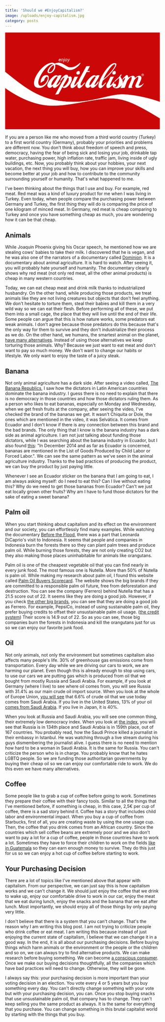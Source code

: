 ```yaml
---
title: 'Should we #EnjoyCapitalism?'
image: /uploads/enjoy-capitalism.jpg
category: posts
---
```


![A picture that looks like CocaCola's logo but text is Enjoy Capitalism](/uploads/enjoy-capitalism.jpg)

If you are a person like me who moved from a third world country (Turkey) to a first world country (Germany), probably your priorities and problems are different now. You don't think about freedom of speech and press, democracy, having the fear of being sick and losing your job, drinkable tap water, purchasing power, high inflation rate, traffic jam, living inside of ugly buildings, etc. Now, you probably think about your hobbies, your next vacation, the next thing you will buy, how you can improve your skills and become better at your job and how to contribute to the community surrounding yourself or humanity. That's what happened to me.

I've been thinking about the things that I use and buy. For example, red meat. Red meat was a kind of luxury product for me when I was living in Turkey. Even today, when people compare the purchasing power between Germany and Turkey, the first thing they will do is comparing the price of one kilogram of minced meat. In Germany, red meat is cheap comparing to Turkey and once you have something cheap as much, you are wondering how it can be that cheap.

## Animals

While Joaquin Phoenix giving his Oscar speech, he mentioned how we are stealing cows' babies to take their milk. I discovered that he is vegan, and he was also one of the narrators of a documentary called [Dominion](https://www.youtube.com/watch?v=LQRAfJyEsko). It is a documentary about animal agriculture. It is hard to watch. After seeing it, you will probably hate yourself and humanity.  The documentary clearly shows why red meat (not only red meat, all the other animal products) is cheap in many western countries.

Today, we can eat cheap meat and drink milk thanks to industrialized husbandry. On the other hand, while producing those products, we treat animals like they are not living creatures but objects that don't feel anything. We don't hesitate to torture them, steal their babies and kill them in a very wild way so we can eat their flesh. Before performing all of these, we put them into a small cage, the place that they will live until the end of their life. Some people can argue that this is how nature works, some predators eat weak animals. I don't agree because those predators do this because that's the only way for them to survive and they don't industrialize their process as we do. On the other hand, we humans, the smartest animal on the planet, [have many alternatives](https://www.reddit.com/r/explainlikeimfive/comments/2bcpny/eli5_do_humans_need_to_consume_meat_and_what_are/cj40fvr/). Instead of using those alternatives we keep torturing those animals. Why? Because we just want to eat meat and don't want to pay so much money. We don't want to change our habits or lifestyle. We only want to enjoy the taste of a juicy steak.

## Banana

Not only animal agriculture has a dark side. After seeing a video called, [The Banana Republics](https://www.youtube.com/watch?v=QgydTdThoeA), I saw how the dictators in Latin American countries dominate the banana industry. I guess there is no need to explain that there is no democracy in those countries and how those dictators ruling them. As a person who likes to eat bananas, especially on Monday and Wednesday, when we get fresh fruits at the company, after seeing the video, I've checked the brand of the bananas we get. It wasn't Chiquita or Dole, the ones which are mentioned in the video, it was Selvática. It comes from Ecuador and I don't know if there is any connection between this brand and the bad brands. The only thing that I know is the banana industry has a dark side as animal agriculture. I am not just talking about funding those dictators, while I was searching about the banana industry in Ecuador, but I also found [this](https://en.wikipedia.org/wiki/Banana_production_in_Ecuador): "In December 2014 and as far as Ecuador is concerned, bananas are mentioned in the List of Goods Produced by Child Labor or Forced Labor.". We can see the same pattern as we've seen in the animal agriculture industry. Thanks to the bad practices of producing the product, we can buy the product by just paying little.

Whenever I see an Ecuador sticker on the banana that I am going to eat, I am always asking myself: do I need to eat this? Can I live without eating this? Why do we need to get those bananas from Ecuador? Can't we just eat locally grown other fruits? Why am I have to fund those dictators for the sake of eating a sweet banana?

## Palm oil

When you start thinking about capitalism and its effect on the environment and our society, you can effortlessly find many examples. While watching the documentary [Before the Flood](http://www.beforetheflood.com), there was a part that Leonarda DiCaprio's visit to Indonesia. It seems that people and companies in Indonesia burn the forests there so they can plant palm trees and produce palm oil. While burning those forests, they are not only creating CO2 but they also making those places uninhabitable for animals like orangutans.

Palm oil is one of the cheapest vegetable oil that you can find nearly in every junk food. The most famous one is Nutella. More than 50% of Nutella is palm oil. While making my research about palm oil, I found this website called [Palm Oil Buyers Scorecard](https://palmoilscorecard.panda.org). The website shows the big brands if they are committed to a responsible palm oil future, free from deforestation and destruction. You can see the company (Ferrero) behind Nutella that has a 21.5 score out of 22. It seems like they are doing a good job. However, if you check [the other big brands](https://palmoilscorecard.panda.org/check-the-scores/manufacturers), you can see that they are doing a good job as Ferrero. For example, PepsiCo, instead of using sustainable palm oil, they prefer buying credits to offset their unsustainable palm oil usage. ([the credit system](https://www.rspo.org/certification/supply-chains)) Their score is 14.9 out of 22. So as you can see, those big companies burn the forests in Indonesia and kill the orangutans just for us so we can enjoy our favorite junk food.

## Oil

Not only animals, not only the environment but sometimes capitalism also affects many people's life. 30% of greenhouse gas emissions come from transportation. Every day while we are driving our cars to work, we are harming our planet. Even though this is already enough to stop using cars, to use our cars we are putting gas which is produced from oil that we bought from mostly Russia and Saudi Arabia. For example, if you look at Germany (where I live) to see where oil comes from, you will see Russia with 31.4% as our main crude oil import source. When you look at the whole of Europe Union, [you will see](https://ec.europa.eu/eurostat/cache/infographs/energy/bloc-2c.html) that 6.6% of crude oil that we use today comes from Saudi Arabia. If you live in the United States, 13% of your oil [comes from Saudi Arabia](https://oec.world/en/visualize/tree_map/hs92/import/usa/show/2709/2017/). If you live in Japan, it is 40%.

When you look at Russia and Saudi Arabia, you will see one common thing, their extremely low democracy index. When you look at [the index](https://en.wikipedia.org/wiki/Democracy_Index), you will see that Russia is in 134th place and Saudi Arabia is in 159th place, out of 167 countries. You probably read, how the Saudi Prince killed a journalist in their embassy in Istanbul. He was watching through a live stream during his guys dismembering the journalist alive. I guess there is no need to mention how hard to be a woman in Saudi Arabia. It is the same for Russia. You can't criticize the person who is in charge. You probably know that he hates LGBTQ people. So we are funding those authoritarian governments by buying their cheap oil so we can enjoy our comfortable ride to work. We do this even we have many alternatives.

## Coffee


Some people like to grab a cup of coffee before going to work. Sometimes they prepare their coffee with their fancy tools. Similar to all the things that I've mentioned before, if something is cheap, in this case, 2,5€ per cup of coffee, there is a sad story behind it. Coffee has a story that includes child labor and environmental impact. When you buy a cup of coffee from Starbucks, first of all, you are creating waste by using the one usage cup. Then, the coffee that you drink comes from an African country. Since the countries which sell coffee beans are extremely poor and we also don't want to pay a lot for a cup of coffee, people in those countries have to work a lot. Sometimes they have to force their children to work on the fields [like in Guatemala](https://www.theguardian.com/business/2020/mar/01/children-work-for-pittance-to-pick-coffee-beans-used-by-starbucks-and-nespresso) so they can earn enough money to survive. They do this just for us so we can enjoy a hot cup of coffee before starting to work.



## Your Purchasing Decision

There are a lot of topics like I've mentioned above that appear with capitalism. From our perspective, we can just say this is how capitalism works and we can't change it. We should just enjoy the coffee that we drink to wake up, enjoy our comfortable drive to work in our car, enjoy the meat that we eat during lunch, enjoy the snacks and the banana that we eat after lunch. Most importantly, we should enjoy all of those things by only paying very little.

I don't believe that there is a system that you can't change. That's the reason why I am writing this blog post. I am not trying to criticize people who drink coffee or eat meat. I am writing this because instead of just enjoying the current state of capitalism, I believe that we can change it in a good way. In the end, it is all about our purchasing decisions. Before buying things which harm animals or the environment or the people or the children and so on, we can always try to find alternative products. We can make research before buying something. We can become [a conscious consumer](https://medium.com/naturehub/what-is-a-conscious-consumer-and-why-does-it-matter-4b7a14ca08fc). Once we make our buying decisions thoughtfully, all the companies which have bad practices will need to change. Otherwise, they will be gone.

I always say this: your purchasing decision is more important than your voting decision in an election. You vote every 4 or 5 years but you buy something every day. You can't directly change something with your vote but with your purchasing decision, you can. Once you stop buying snacks that use unsustainable palm oil, that company has to change. They can't keep selling you the same product as always. It is the same for everything that you purchase. You can change something in this brutal capitalist world by starting with the things that you buy.
